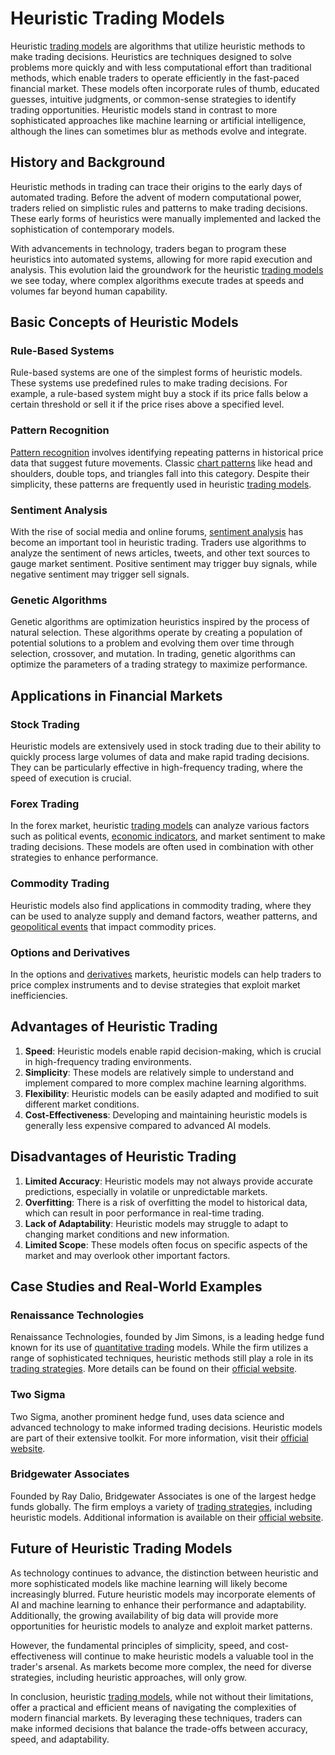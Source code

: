 # Heuristic Trading Models

Heuristic [trading models](../t/trading_models.md) are algorithms that utilize heuristic methods to make trading decisions. Heuristics are techniques designed to solve problems more quickly and with less computational effort than traditional methods, which enable traders to operate efficiently in the fast-paced financial market. These models often incorporate rules of thumb, educated guesses, intuitive judgments, or common-sense strategies to identify trading opportunities. Heuristic models stand in contrast to more sophisticated approaches like machine learning or artificial intelligence, although the lines can sometimes blur as methods evolve and integrate.

## History and Background
Heuristic methods in trading can trace their origins to the early days of automated trading. Before the advent of modern computational power, traders relied on simplistic rules and patterns to make trading decisions. These early forms of heuristics were manually implemented and lacked the sophistication of contemporary models. 

With advancements in technology, traders began to program these heuristics into automated systems, allowing for more rapid execution and analysis. This evolution laid the groundwork for the heuristic [trading models](../t/trading_models.md) we see today, where complex algorithms execute trades at speeds and volumes far beyond human capability.

## Basic Concepts of Heuristic Models

### Rule-Based Systems
Rule-based systems are one of the simplest forms of heuristic models. These systems use predefined rules to make trading decisions. For example, a rule-based system might buy a stock if its price falls below a certain threshold or sell it if the price rises above a specified level. 

### Pattern Recognition
[Pattern recognition](../p/pattern_recognition.md) involves identifying repeating patterns in historical price data that suggest future movements. Classic [chart patterns](../c/chart_patterns.md) like head and shoulders, double tops, and triangles fall into this category. Despite their simplicity, these patterns are frequently used in heuristic [trading models](../t/trading_models.md).

### Sentiment Analysis
With the rise of social media and online forums, [sentiment analysis](../s/sentiment_analysis.md) has become an important tool in heuristic trading. Traders use algorithms to analyze the sentiment of news articles, tweets, and other text sources to gauge market sentiment. Positive sentiment may trigger buy signals, while negative sentiment may trigger sell signals.

### Genetic Algorithms
Genetic algorithms are optimization heuristics inspired by the process of natural selection. These algorithms operate by creating a population of potential solutions to a problem and evolving them over time through selection, crossover, and mutation. In trading, genetic algorithms can optimize the parameters of a trading strategy to maximize performance.

## Applications in Financial Markets

### Stock Trading
Heuristic models are extensively used in stock trading due to their ability to quickly process large volumes of data and make rapid trading decisions. They can be particularly effective in high-frequency trading, where the speed of execution is crucial.

### Forex Trading
In the forex market, heuristic [trading models](../t/trading_models.md) can analyze various factors such as political events, [economic indicators](../e/economic_indicators.md), and market sentiment to make trading decisions. These models are often used in combination with other strategies to enhance performance.

### Commodity Trading
Heuristic models also find applications in commodity trading, where they can be used to analyze supply and demand factors, weather patterns, and [geopolitical events](../g/geopolitical_events.md) that impact commodity prices.

### Options and Derivatives
In the options and [derivatives](../d/derivatives.md) markets, heuristic models can help traders to price complex instruments and to devise strategies that exploit market inefficiencies.

## Advantages of Heuristic Trading

1. **Speed**: Heuristic models enable rapid decision-making, which is crucial in high-frequency trading environments.
2. **Simplicity**: These models are relatively simple to understand and implement compared to more complex machine learning algorithms.
3. **Flexibility**: Heuristic models can be easily adapted and modified to suit different market conditions.
4. **Cost-Effectiveness**: Developing and maintaining heuristic models is generally less expensive compared to advanced AI models.

## Disadvantages of Heuristic Trading

1. **Limited Accuracy**: Heuristic models may not always provide accurate predictions, especially in volatile or unpredictable markets.
2. **Overfitting**: There is a risk of overfitting the model to historical data, which can result in poor performance in real-time trading.
3. **Lack of Adaptability**: Heuristic models may struggle to adapt to changing market conditions and new information.
4. **Limited Scope**: These models often focus on specific aspects of the market and may overlook other important factors.

## Case Studies and Real-World Examples

### Renaissance Technologies
Renaissance Technologies, founded by Jim Simons, is a leading hedge fund known for its use of [quantitative trading](../q/quantitative_trading.md) models. While the firm utilizes a range of sophisticated techniques, heuristic methods still play a role in its [trading strategies](../t/trading_strategies.md). More details can be found on their [official website](https://www.rentec.com/).

### Two Sigma
Two Sigma, another prominent hedge fund, uses data science and advanced technology to make informed trading decisions. Heuristic models are part of their extensive toolkit. For more information, visit their [official website](https://www.twosigma.com/).

### Bridgewater Associates
Founded by Ray Dalio, Bridgewater Associates is one of the largest hedge funds globally. The firm employs a variety of [trading strategies](../t/trading_strategies.md), including heuristic models. Additional information is available on their [official website](https://www.bridgewater.com/).

## Future of Heuristic Trading Models

As technology continues to advance, the distinction between heuristic and more sophisticated models like machine learning will likely become increasingly blurred. Future heuristic models may incorporate elements of AI and machine learning to enhance their performance and adaptability. Additionally, the growing availability of big data will provide more opportunities for heuristic models to analyze and exploit market patterns.

However, the fundamental principles of simplicity, speed, and cost-effectiveness will continue to make heuristic models a valuable tool in the trader's arsenal. As markets become more complex, the need for diverse strategies, including heuristic approaches, will only grow.

In conclusion, heuristic [trading models](../t/trading_models.md), while not without their limitations, offer a practical and efficient means of navigating the complexities of modern financial markets. By leveraging these techniques, traders can make informed decisions that balance the trade-offs between accuracy, speed, and adaptability.

